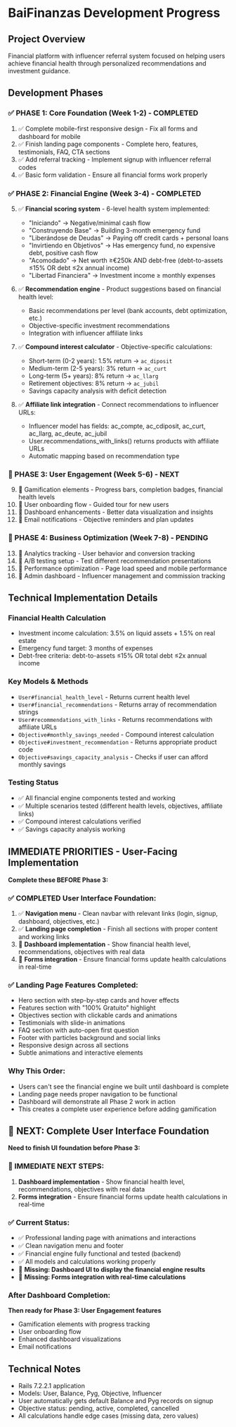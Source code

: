 # BaiFinanzas Development Progress

## Project Overview
Financial platform with influencer referral system focused on helping users achieve financial health through personalized recommendations and investment guidance.

## Development Phases

### ✅ PHASE 1: Core Foundation (Week 1-2) - COMPLETED
1. ✅ Complete mobile-first responsive design - Fix all forms and dashboard for mobile
2. ✅ Finish landing page components - Complete hero, features, testimonials, FAQ, CTA sections  
3. ✅ Add referral tracking - Implement signup with influencer referral codes
4. ✅ Basic form validation - Ensure all financial forms work properly

### ✅ PHASE 2: Financial Engine (Week 3-4) - COMPLETED
5. ✅ **Financial scoring system** - 6-level health system implemented:
   - "Iniciando" → Negative/minimal cash flow
   - "Construyendo Base" → Building 3-month emergency fund
   - "Liberándose de Deudas" → Paying off credit cards + personal loans
   - "Invirtiendo en Objetivos" → Has emergency fund, no expensive debt, positive cash flow
   - "Acomodado" → Net worth ≥€250k AND debt-free (debt-to-assets ≤15% OR debt ≤2x annual income)
   - "Libertad Financiera" → Investment income ≥ monthly expenses

6. ✅ **Recommendation engine** - Product suggestions based on financial health level:
   - Basic recommendations per level (bank accounts, debt optimization, etc.)
   - Objective-specific investment recommendations
   - Integration with influencer affiliate links

7. ✅ **Compound interest calculator** - Objective-specific calculations:
   - Short-term (0-2 years): 1.5% return → `ac_diposit`
   - Medium-term (2-5 years): 3% return → `ac_curt`  
   - Long-term (5+ years): 8% return → `ac_llarg`
   - Retirement objectives: 8% return → `ac_jubil`
   - Savings capacity analysis with deficit detection

8. ✅ **Affiliate link integration** - Connect recommendations to influencer URLs:
   - Influencer model has fields: ac_compte, ac_cdiposit, ac_curt, ac_llarg, ac_deute, ac_jubil
   - User.recommendations_with_links() returns products with affiliate URLs
   - Automatic mapping based on recommendation type

### 🔄 PHASE 3: User Engagement (Week 5-6) - NEXT
9. 🔲 Gamification elements - Progress bars, completion badges, financial health levels
10. 🔲 User onboarding flow - Guided tour for new users  
11. 🔲 Dashboard enhancements - Better data visualization and insights
12. 🔲 Email notifications - Objective reminders and plan updates

### 🔲 PHASE 4: Business Optimization (Week 7-8) - PENDING
13. 🔲 Analytics tracking - User behavior and conversion tracking
14. 🔲 A/B testing setup - Test different recommendation presentations
15. 🔲 Performance optimization - Page load speed and mobile performance
16. 🔲 Admin dashboard - Influencer management and commission tracking

## Technical Implementation Details

### Financial Health Calculation
- Investment income calculation: 3.5% on liquid assets + 1.5% on real estate
- Emergency fund target: 3 months of expenses
- Debt-free criteria: debt-to-assets ≤15% OR total debt ≤2x annual income

### Key Models & Methods
- `User#financial_health_level` - Returns current health level
- `User#financial_recommendations` - Returns array of recommendation strings
- `User#recommendations_with_links` - Returns recommendations with affiliate URLs
- `Objective#monthly_savings_needed` - Compound interest calculation
- `Objective#investment_recommendation` - Returns appropriate product code
- `Objective#savings_capacity_analysis` - Checks if user can afford monthly savings

### Testing Status
- ✅ All financial engine components tested and working
- ✅ Multiple scenarios tested (different health levels, objectives, affiliate links)
- ✅ Compound interest calculations verified
- ✅ Savings capacity analysis working

## IMMEDIATE PRIORITIES - User-Facing Implementation
**Complete these BEFORE Phase 3:**

### ✅ COMPLETED User Interface Foundation:
1. ✅ **Navigation menu** - Clean navbar with relevant links (login, signup, dashboard, objectives, etc.)
2. ✅ **Landing page completion** - Finish all sections with proper content and working links
3. 🔲 **Dashboard implementation** - Show financial health level, recommendations, objectives with real data
4. 🔲 **Forms integration** - Ensure financial forms update health calculations in real-time

### ✅ Landing Page Features Completed:
- Hero section with step-by-step cards and hover effects
- Features section with "100% Gratuito" highlight
- Objectives section with clickable cards and animations
- Testimonials with slide-in animations
- FAQ section with auto-open first question
- Footer with particles background and social links
- Responsive design across all sections
- Subtle animations and interactive elements

### Why This Order:
- Users can't see the financial engine we built until dashboard is complete
- Landing page needs proper navigation to be functional  
- Dashboard will demonstrate all Phase 2 work in action
- This creates a complete user experience before adding gamification

## 🎯 NEXT: Complete User Interface Foundation
**Need to finish UI foundation before Phase 3:**

### 🔲 IMMEDIATE NEXT STEPS:
1. **Dashboard implementation** - Show financial health level, recommendations, objectives with real data
2. **Forms integration** - Ensure financial forms update health calculations in real-time

### ✅ Current Status:
- ✅ Professional landing page with animations and interactions
- ✅ Clean navigation menu and footer
- ✅ Financial engine fully functional and tested (backend)
- ✅ All models and calculations working properly
- 🔲 **Missing: Dashboard UI to display the financial engine results**
- 🔲 **Missing: Forms integration with real-time calculations**

### After Dashboard Completion:
**Then ready for Phase 3: User Engagement features**
- Gamification elements with progress tracking
- User onboarding flow
- Enhanced dashboard visualizations
- Email notifications

## Technical Notes
- Rails 7.2.2.1 application
- Models: User, Balance, Pyg, Objective, Influencer
- User automatically gets default Balance and Pyg records on signup
- Objective status: pending, active, completed, cancelled
- All calculations handle edge cases (missing data, zero values)
